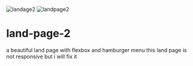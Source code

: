 ![landage2](https://user-images.githubusercontent.com/83688429/128660883-a063efef-3838-4657-b43a-8394ffb98138.png)
![landpage2](https://user-images.githubusercontent.com/83688429/128660885-41b3ae09-0a8c-4bc6-ac57-853ef69a23c2.png)
# land-page-2
a beautiful land page with flexbox and hamburger menu this land page is not responsive but i will fix it


